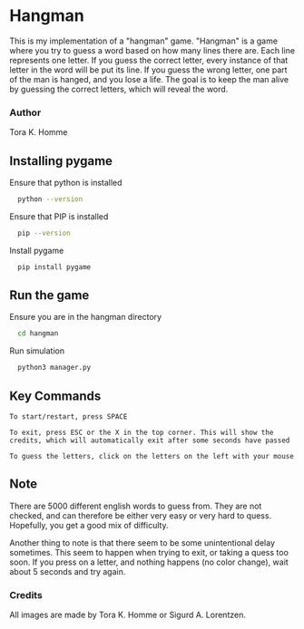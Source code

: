 # Hangman
This is my implementation of a "hangman" game. "Hangman" is a game where you try to guess a word based on how many lines there are.
Each line represents one letter. 
If you guess the correct letter, every instance of that letter in the word will be put its line. 
If you guess the wrong letter, one part of the man is hanged, and you lose a life. 
The goal is to keep the man alive by guessing the correct letters, which will reveal the word.

### Author
Tora K. Homme

## Installing pygame
Ensure that python is installed

```bash
  python --version
```

Ensure that PIP is installed

```bash
  pip --version
```

Install pygame 

```bash
  pip install pygame
```

## Run the game
Ensure you are in the hangman directory

```bash
  cd hangman
```

Run simulation

```bash
  python3 manager.py
```

## Key Commands
```To start/restart, press SPACE```

```To exit, press ESC or the X in the top corner. This will show the credits, which will automatically exit after some seconds have passed```

```To guess the letters, click on the letters on the left with your mouse```


## Note
There are 5000 different english words to guess from. They are not checked, and can therefore be either very easy or very hard to quess. 
Hopefully, you get a good mix of difficulty.

Another thing to note is that there seem to be some unintentional delay sometimes. This seem to happen when trying to exit, or taking a quess too soon. If you press on a letter, and nothing happens (no color change), wait about 5 seconds and try again.

### Credits
All images are made by Tora K. Homme or Sigurd A. Lorentzen.